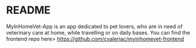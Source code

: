 # README

MyInHomeVet-App is an app dedicated to pet lovers, who are in need of veterinary care at home, while travelling or on daily bases.
You can find the frontend repo here> https://github.com/cvaleriac/myinhomevet-frontend
